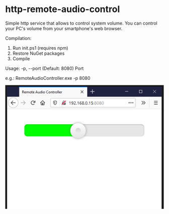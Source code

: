# http-remote-audio-control
Simple http service that allows to control system volume.
You can control your PC's volume from your smartphone's web browser.

Compilation:
1. Run init.ps1 (requires npm)
2. Restore NuGet packages
3. Compile

Usage:
-p, --port (Default: 8080) Port

e.g.:
RemoteAudioController.exe -p 8080

![Example](example.PNG)
